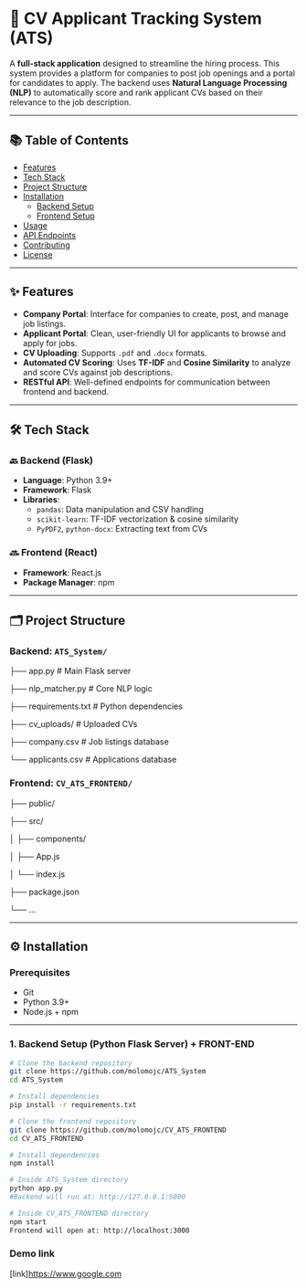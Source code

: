 # 📄 CV Applicant Tracking System (ATS)

A **full-stack application** designed to streamline the hiring process. This system provides a platform for companies to post job openings and a portal for candidates to apply. The backend uses **Natural Language Processing (NLP)** to automatically score and rank applicant CVs based on their relevance to the job description.

---

## 📚 Table of Contents

- [Features](#features)
- [Tech Stack](#tech-stack)
- [Project Structure](#project-structure)
- [Installation](#installation)
  - [Backend Setup](#1-backend-setup-python-flask-server)
  - [Frontend Setup](#2-frontend-setup-react-client)
- [Usage](#usage)
- [API Endpoints](#api-endpoints)
- [Contributing](#contributing)
- [License](#license)

---

## ✨ Features

- **Company Portal**: Interface for companies to create, post, and manage job listings.
- **Applicant Portal**: Clean, user-friendly UI for applicants to browse and apply for jobs.
- **CV Uploading**: Supports `.pdf` and `.docx` formats.
- **Automated CV Scoring**: Uses **TF-IDF** and **Cosine Similarity** to analyze and score CVs against job descriptions.
- **RESTful API**: Well-defined endpoints for communication between frontend and backend.

---

## 🛠 Tech Stack

### 🔙 Backend (Flask)

- **Language**: Python 3.9+
- **Framework**: Flask
- **Libraries**:
  - `pandas`: Data manipulation and CSV handling
  - `scikit-learn`: TF-IDF vectorization & cosine similarity
  - `PyPDF2`, `python-docx`: Extracting text from CVs

### 🔜 Frontend (React)

- **Framework**: React.js
- **Package Manager**: npm

---

## 🗂 Project Structure

### Backend: `ATS_System/`
├── app.py # Main Flask server


├── nlp_matcher.py # Core NLP logic


├── requirements.txt # Python dependencies


├── cv_uploads/ # Uploaded CVs


├── company.csv # Job listings database


└── applicants.csv # Applications database

### Frontend: `CV_ATS_FRONTEND/`

├── public/


├── src/


│ ├── components/


│ ├── App.js


│ └── index.js


├── package.json


└── ...


---

## ⚙️ Installation

### Prerequisites

- Git
- Python 3.9+
- Node.js + npm

---

### 1. Backend Setup (Python Flask Server) + FRONT-END

```bash
# Clone the backend repository
git clone https://github.com/molomojc/ATS_System
cd ATS_System

# Install dependencies
pip install -r requirements.txt

# Clone the frontend repository
git clone https://github.com/molomojc/CV_ATS_FRONTEND
cd CV_ATS_FRONTEND

# Install dependencies
npm install

# Inside ATS_System directory
python app.py
#Backend will run at: http://127.0.0.1:5000

# Inside CV_ATS_FRONTEND directory
npm start
Frontend will open at: http://localhost:3000
```
### Demo link
[link]https://www.google.com


